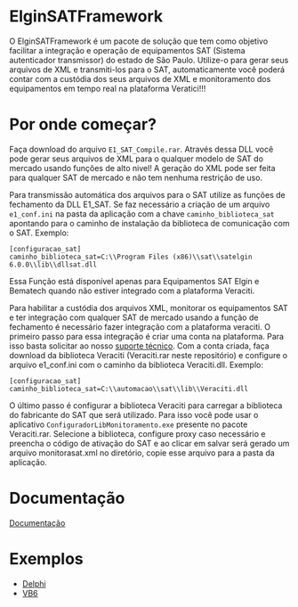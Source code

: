 # ElginSATFramework

O ElginSATFramework é um pacote de solução que tem como objetivo facilitar a integração e operação de equipamentos SAT (Sistema autenticador transmissor) do estado de São Paulo.
Utilize-o para gerar seus arquivos de XML e transmiti-los para o SAT, automaticamente você poderá contar com a custódia dos seus arquivos de XML e monitoramento dos equipamentos em tempo real na plataforma Veratici!!!

Por onde começar?
=================
Faça download do arquivo `E1_SAT_Compile.rar`. Através dessa DLL você pode gerar seus arquivos de XML para o qualquer modelo de SAT do mercado usando funções de alto nivel!
A geração do XML pode ser feita para qualquer SAT de mercado e não tem nenhuma restrição de uso.

Para transmissão automática dos arquivos para o SAT utilize as funções de fechamento da DLL E1_SAT. 
Se faz necessário a criação de um arquivo `e1_conf.ini` na pasta da aplicação com a chave `caminho_biblioteca_sat` apontando para o caminho de instalação da biblioteca de comunicação com o SAT. Exemplo:
```
[configuracao_sat]
caminho_biblioteca_sat=C:\\Program Files (x86)\\sat\\satelgin 6.0.0\\lib\\dllsat.dll
```
Essa Função está disponível apenas para Equipamentos SAT Elgin e Bematech quando não estiver integrado com a plataforma Veraciti.

Para habilitar a custódia dos arquivos XML, monitorar os equipamentos SAT e ter integração com qualquer SAT de mercado usando a função de fechamento é necessário fazer integração com a plataforma veraciti. O primeiro passo para essa integração é criar uma conta na plataforma. Para isso basta solicitar ao nosso [suporte técnico](https://elginbematech.com.br/chamado/).
Com a conta criada, faça download da biblioteca Veraciti (Veraciti.rar neste repositório) e configure o arquivo e1_conf.ini com o caminho da biblioteca Veraciti.dll.
Exemplo:
```
[configuracao_sat]
caminho_biblioteca_sat=C:\\automacao\\sat\\lib\\Veraciti.dll
```
O último passo é configurar a biblioteca Veraciti para carregar a biblioteca do fabricante do SAT que será utilizado. Para isso você pode usar o aplicativo `ConfiguradorLibMonitoramento.exe` presente no pacote Veraciti.rar. Selecione a biblioteca, configure proxy caso necessário e preencha o código de ativação do SAT e ao clicar em salvar será gerado um arquivo monitorasat.xml no diretório, copie esse arquivo para a pasta da aplicação.

Documentação
=================

[Documentação](https://elgindevelopercommunity.github.io/group__s0.html)

Exemplos
=================

- [Delphi](https://github.com/ElginDeveloperCommunity/Exemplo_FrameworkSAT)
- [VB6](https://github.com/ElginDeveloperCommunity/Exemplo_FrameworkSAT_VB6)
